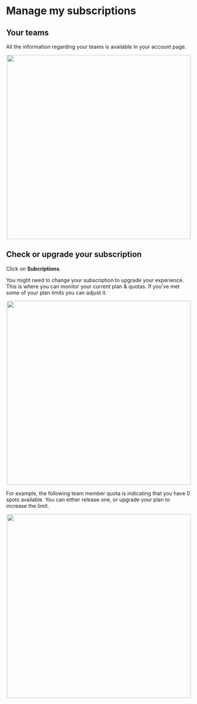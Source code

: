
# Manage my subscriptions

## Your teams

All the information regarding your teams is available in your account page.

  <p align="center">
    <img src="../../../images/team-account.png" width="500"/>
  </p>

## Check or upgrade your subscription

Click on **Subcriptions**.

You might need to change your subscription to upgrade your experience. This is where you can monitor your current plan & quotas. If you've met some of your plan limits you can adjust it.

  <p align="center">
    <img src="../../../images/team-subscriptions.png" width="500"/>
  </p>

For example, the following team member quota is indicating that you have 0 spots available. You can either release one, or upgrade your plan to increase the limit.

  <p align="center">
    <img src="../../../images/team-members-quota.png" width="500"/>
  </p>

